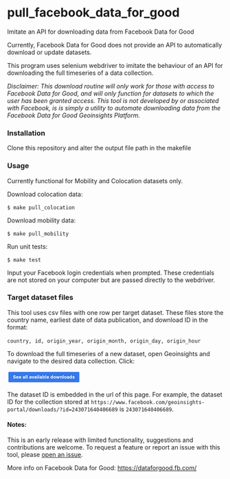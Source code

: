 # pull_facebook_data_for_good
Imitate an API for downloading data from Facebook Data for Good

Currently, Facebook Data for Good does not provide an API to automatically download or update datasets.

This program uses selenium webdriver to imitate the behaviour of an API for downloading the full timeseries of a data collection.

*Disclaimer: This download routine will only work for those with access to Facebook Data for Good, and will only function for datasets to which the user has been granted access. This tool is not developed by or associated with Facebook, is is simply a utility to automate downloading data from the Facebook Data for Good Geoinsights Platform.*

### Installation
Clone this repository and alter the output file path in the makefile

### Usage

Currently functional for Mobility and Colocation datasets only.   

Download colocation data:  
```shell
$ make pull_colocation
```

Download mobility data:  
```shell
$ make pull_mobility
```

Run unit tests:
```shell
$ make test
```

Input your Facebook login credentials when prompted. These credentials are not stored on your computer but are passed directly to the webdriver.


### Target dataset files

This tool uses csv files with one row per target dataset. These files store the country name, earliest date of data publication, and download ID in the format:  

`country, id, origin_year, origin_month, origin_day, origin_hour`

To download the full timeseries of a new dataset, open Geoinsights and navigate to the desired data collection. Click: 

![](download_button.png)

The dataset ID is embedded in the url of this page. For example, the dataset ID for the collection stored at `https://www.facebook.com/geoinsights-portal/downloads/?id=243071640406689` is `243071640406689`.

#### Notes:
This is an early release with limited functionality, suggestions and contributions are welcome. To request a feature or report an issue with this tool, please [open an issue](https://github.com/hamishgibbs/pull_facebook_data_for_good/issues/new).

More info on Facebook Data for Good: https://dataforgood.fb.com/
